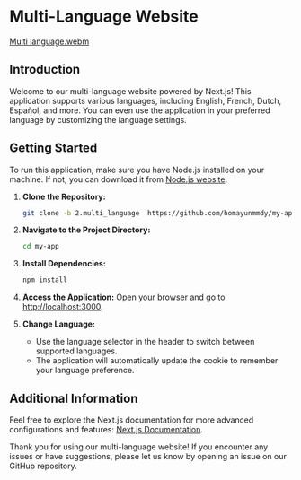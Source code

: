 # Multi-Language Website 
[Multi language.webm](https://github.com/homayunmmdy/Multi-language/assets/129702378/6e858b12-9e1a-4d1f-9e50-edd2a4371859)


## Introduction

Welcome to our multi-language website powered by Next.js! This application supports various languages, including English, French, Dutch, Español, and more. You can even use the application in your preferred language by customizing the language settings.

## Getting Started

To run this application, make sure you have Node.js installed on your machine. If not, you can download it from [Node.js website](https://nodejs.org/).

1. **Clone the Repository:**
   ```bash
   git clone -b 2.multi_language  https://github.com/homayunmmdy/my-app.git
   ```

3. **Navigate to the Project Directory:**
   ```bash
   cd my-app
   ```

4. **Install Dependencies:**
   ```bash
   npm install
   ```

3. **Access the Application:**
   Open your browser and go to [http://localhost:3000](http://localhost:3000).

4. **Change Language:**
   - Use the language selector in the header to switch between supported languages.
   - The application will automatically update the cookie to remember your language preference.

## Additional Information

Feel free to explore the Next.js documentation for more advanced configurations and features: [Next.js Documentation](https://nextjs.org/docs).

Thank you for using our multi-language website! If you encounter any issues or have suggestions, please let us know by opening an issue on our GitHub repository.
